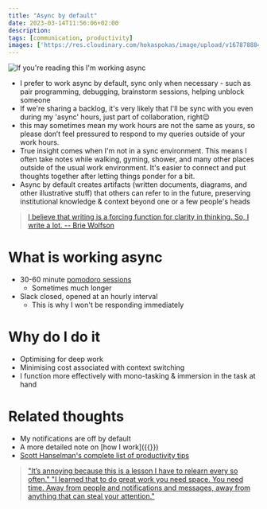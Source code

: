 ```yaml
---
title: "Async by default"
date: 2023-03-14T11:56:06+02:00
description: 
tags: [communication, productivity]
images: ['https://res.cloudinary.com/hokaspokas/image/upload/v1678788842/here-hugo/SCR-20230314-gpt_mikbhh.png']
---
```


![If you're reading this I'm working async](https://res.cloudinary.com/hokaspokas/image/upload/v1678788842/here-hugo/SCR-20230314-gpt_mikbhh.png)

* I prefer to work async by default, sync only when necessary - such as pair programming, debugging, brainstorm sessions, helping unblock someone
* If we're sharing a backlog, it's very likely that I'll be sync with you even during my 'async' hours,
 just part of collaboration, right😉
* this may sometimes mean my work hours are not the same as yours, so please don’t feel pressured to respond to my queries outside of your work hours.
* True insight comes when I'm not in a sync environment. This means I often take notes while walking, gyming, shower, and many other places outside of the usual work environment. It's easier to connect and put thoughts together after letting things ponder for a bit.
* Async by default creates artifacts (written documents, diagrams, and other illustrative stuff) that others can refer to in the future, preserving institutional knowledge & context beyond one or a few people's heads
> [I believe that writing is a forcing function for clarity in thinking. So, I write a lot.
> -- Brie Wolfson](https://www.briewolfson.com/)

# What is working async

- 30-60 minute [pomodoro sessions](https://todoist.com/productivity-methods/pomodoro-technique)
  - Sometimes much longer
- Slack closed, opened at an hourly interval
  - This is why I won't be responding immediately

# Why do I do it

- Optimising for deep work
- Minimising cost associated with context switching
- I function more effectively with mono-tasking & immersion in the task at hand


# Related thoughts

- My notifications are off by default
- A more detailed note on [how I work]({{<ref communications-readme>}})
- [Scott Hanselman's complete list of productivity tips](https://www.hanselman.com/blog/scott-hanselmans-complete-list-of-productivity-tips)
> ["It’s annoying because this is a lesson I have to relearn every so often."
> "I learned that to do great work you need space. You need time. Away from people and notifications and messages, away from anything that can steal your attention."](https://www.robinrendle.com/notes/time-control/)
